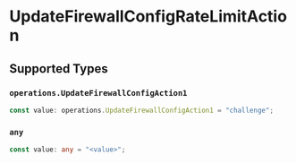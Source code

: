 # UpdateFirewallConfigRateLimitAction


## Supported Types

### `operations.UpdateFirewallConfigAction1`

```typescript
const value: operations.UpdateFirewallConfigAction1 = "challenge";
```

### `any`

```typescript
const value: any = "<value>";
```

